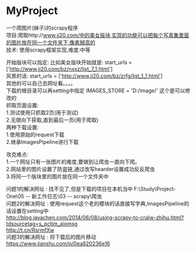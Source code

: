 # MyProject
一个爬图片(妹子)的scrapy程序<br>
项目:爬取http://www.jj20.com/中的美女版块,实现的功能可以把每个写真集里面的图片放在同一个文件夹下,像素贼高的<br>
技术: 使用scrapy框架实现,难度:中等<br>

开始版块可以指定:  比如美女版块开始就是:   start_urls = ['http://www.jj20.com/bz/nxxz/list_7_1.html']<br>
                  风景的话:             start_urls = ['http://www.jj20.com/bz/zrfg/list_1_1.html']<br>
                  其他的可以自己去网址看。。。。<br>
                  下载的根目录可以再setting中指定    IMAGES_STORE = 'D:/image/'  这个是可以修改的<br>
抓取页面设置:<br>
    1.测试使用只抓取2页(用于测试)<br>
    2.无限向下获取,直到最后一页(用于爬取)<br>
两种下载设置:<br>
    1.使用原始的request下载<br>
    2.继承ImagesPipeline进行下载<br>

攻克难点:<br>
    1.一个网址只有一张图片的难度,要做到让爬虫一直向下爬。<br>
    2.网站里的图片设置了防盗链,通过改写hearder设置成功反反爬虫<br>
    3.将同一个版块里的图片放在同一个文件夹中<br>

问题1的解决网址 : 找不见了,但是下载的项目在本机当中    F:\Study\Project-One\05 -- 新工作日志\03 -- scrapy\爬虫<br>
问题2的解决网址 : 使用request这个老的模块的话直接写字典,ImagesPipeline的话设置在setting中<br>
                http://blog.javachen.com/2014/06/08/using-scrapy-to-cralw-zhihu.html?tdsourcetag=s_pctim_aiomsg<br>
                http://t.cn/RsrmfXw<br>
问题3的解决网址 : 将下载后的图片移动    https://www.jianshu.com/p/0ea820236e16<br>
